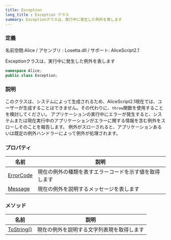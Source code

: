```yaml
---
title: Exception
long_title : Exception クラス
summary: Exceptionクラスは、実行中に発生した例外を表します
---
```

### 定義
名前空間:Alice / アセンブリ : Losetta.dll / サポート: AliceScript2.1

Exceptionクラスは、実行中に発生した例外を表します

```cs title="AliceScript"
namespace Alice;
public class Exception;
```

### 説明
このクラスは、システムによって生成されるため、AliceScript2.1現在では、ユーザーが生成することはできません。その代わりに、`throw`関数を使用することを検討してください。
アプリケーションの実行中にエラーが発生すると、システムまたは現在実行中のアプリケーションがエラーに関する情報を含む例外をスローしそのことを報告します。
例外がスローされると、アプリケーションあるいは既定の例外ハンドラーによって例外が処理されます。

### プロパティ
|名前|説明|
|---|---|
|[ErrorCode](./errorcode.md)|現在の例外の種類を表すエラーコードを示す値を取得します|
|[Message](./message.md)|現在の例外を説明するメッセージを表します|

### メソッド
|名前|説明|
|---|---|
|[ToString()](./tostring.md)|現在の例外を説明する文字列表現を取得します|